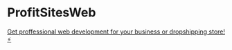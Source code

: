 # ProfitSitesWeb

[Get proffessional web development for your business or dropshipping store! ⚡️](https://profit-sites.com)
